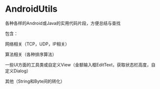 # AndroidUtils
各种各样的Android或Java的实用代码片段，方便总结与查找

包含：

网络相关（TCP，UDP，IP相关）

算法相关（各种排序算法）

一些UI方面的工具类或自定义View（金额输入框EditText，获取状态栏高度，自定义Dialog）

其他（String和Byte间的转化）
